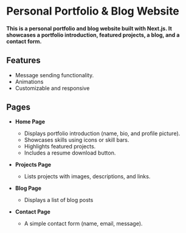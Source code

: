 # Personal Portfolio & Blog Website

#### This is a personal portfolio and blog website built with Next.js. It showcases a portfolio introduction, featured projects, a blog, and a contact form.

## Features

- Message sending functionality.
- Animations
- Customizable and responsive

## Pages

- **Home Page**
  - Displays portfolio introduction (name, bio, and profile picture).
  - Showcases skills using icons or skill bars.
  - Highlights featured projects.
  - Includes a resume download button.
- **Projects Page**

  - Lists projects with images, descriptions, and links.

- **Blog Page**
  - Displays a list of blog posts
- **Contact Page**
  - A simple contact form (name, email, message).

